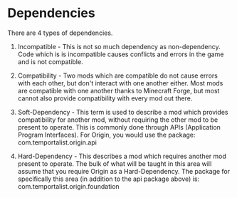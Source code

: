 Dependencies
===

There are 4 types of dependencies.

1. Incompatible - This is not so much dependency as non-dependency. Code which is is incompatible
causes conflicts and errors in the game and is not compatible.


2. Compatibility - Two mods which are compatible do not cause errors with each other, but don't
interact with one another either. Most mods are compatible with one another thanks to
Minecraft Forge, but most cannot also provide compatibility with every mod out there.


3. Soft-Dependency - This term is used to describe a mod which provides compatibility for another
mod, without requiring the other mod to be present to operate. This is commonly done through APIs
(Application Program Interfaces). For Origin, you would use the package:
	com.temportalist.origin.api


4. Hard-Dependency - This describes a mod which requires another mod present to operate. The bulk
of what will be taught in this area will assume that you require Origin as a Hard-Dependency.
The package for specifically this area (in addition to the api package above) is:
	com.temportalist.origin.foundation
	
